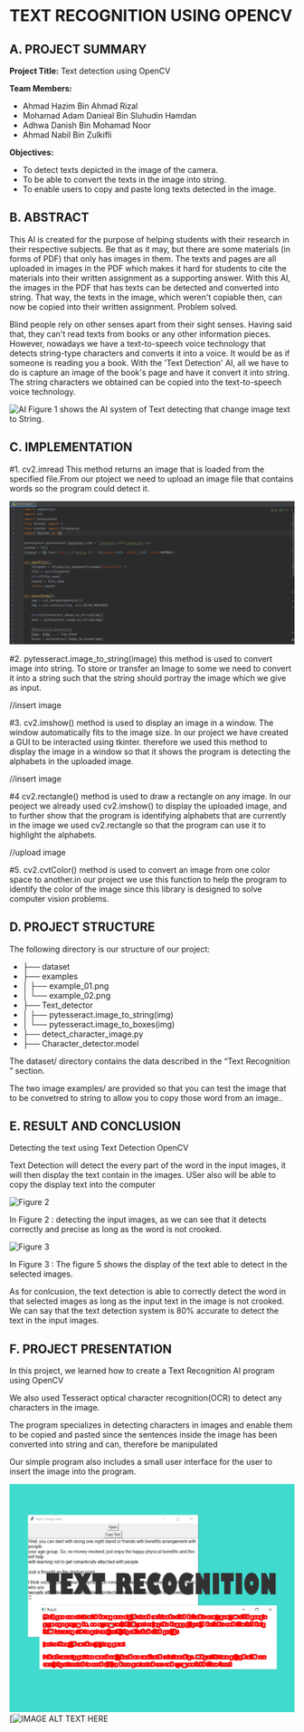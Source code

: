 # TEXT RECOGNITION USING OPENCV 

## A. PROJECT SUMMARY

**Project Title:** Text detection using OpenCV

**Team Members:** 
- Ahmad Hazim Bin Ahmad Rizal
- Mohamad Adam Danieal Bin Sluhudin Hamdan
- Adhwa Danish Bin Mohamad Noor
- Ahmad Nabil Bin Zulkifli


**Objectives:**
- To detect texts depicted in the image of the camera.
- To be able to convert the texts in the image into string.
- To enable users to copy and paste long texts detected in the image.

##  B. ABSTRACT 

This AI is created for the purpose of helping students with their research in their respective subjects. Be that as it may, but there are some materials (in forms of PDF) that
only has images in them. The texts and pages are all uploaded in images in the PDF which makes it hard for students to cite the materials into their written assignment as a
supporting answer. With this AI, the images in the PDF that has texts can be detected and converted into string. That way, the texts in the image, which weren't copiable then,
can now be copied into their written assignment. Problem solved.

Blind people rely on other senses apart from their sight senses. Having said that, they can't read texts from books or any other information pieces. However, nowadays we have a text-to-speech voice technology that detects string-type characters and converts it into a voice. It would be as if someone is reading you a book. With the 'Text Detection' AI, all we have to do is capture an image of the book's page and have it convert it into string. The string characters we obtained can be copied into the text-to-speech voice technology.



![AI](https://user-images.githubusercontent.com/80871331/115047295-f727c480-9f0a-11eb-9653-fb2551455435.PNG)
Figure 1 shows the AI system of Text detecting that change image text to String.


## C.  IMPLEMENTATION

#1. cv2.imread
This method returns an image that is loaded from the specified file.From our ptoject we need to upload an image file that contains words so the program could detect it.

![Code1](https://github.com/hazimrizal/Artificial-Intelligence-Project/blob/main/images/code1.png)

#2. pytesseract.image_to_string(image)
this method is used to convert image into string. To store or transfer an Image to some we need to convert it into a string such that the string should portray the image which we give as input.

//insert image

#3. cv2.imshow()
method is used to display an image in a window. The window automatically fits to the image size. In our project we have created a GUI to be interacted using tkinter. therefore we used this method to display the image in a window so that it shows the program is detecting the alphabets in the uploaded image.

//insert image

#4 cv2.rectangle()
method is used to draw a rectangle on any image. In our peoject we already used cv2.imshow() to display the uploaded image, and to further show that the program is identifying alphabets that are currently in the image we used cv2.rectangle so that the program can use it to highlight the alphabets.

//upload image

#5. cv2.cvtColor() 
method is used to convert an image from one color space to another.in our project we use this function to help the program to identify the color of the image since this library is designed to solve computer vision problems.


## D.   PROJECT STRUCTURE

The following directory is our structure of our project:

- ├── dataset
- ├── examples
- │   ├── example_01.png
- │   └── example_02.png
- ├── Text_detector
- │   ├── pytesseract.image_to_string(img)
- │   └── pytesseract.image_to_boxes(img)
- ├── detect_character_image.py
- ├── Character_detector.model


The dataset/ directory contains the data described in the “Text Recognition ” section.

The two image examples/ are provided so that you can test the image that to be convetred to string to allow you to copy those word from an image..


## E.  RESULT AND CONCLUSION

Detecting the text using Text Detection OpenCV

Text Detection will detect the every part of the word in the input images, it will then display the text contain in the images. USer also will be able
to copy the display text into the computer

![Figure 2](https://github.com/hazimrizal/Artificial-Intelligence-Project/blob/main/images/sampletest.png)

In Figure 2 : detecting the input images, as we can see that it detects correctly and precise as long as the word is not crooked.

![Figure 3](https://github.com/hazimrizal/Artificial-Intelligence-Project/blob/main/images/sample.png)

In Figure 3 : The figure 5 shows the display of the text able to detect in the selected images.

As for conlcusion, the text detection is able to correctly detect the word in that selected images as long as the input text in the image is not crooked. We can say 
that the text detection system is 80% accurate to detect the text in the input images.


## F.   PROJECT PRESENTATION 

In this project, we learned how to create a Text Recognition AI program using OpenCV

We also used Tesseract optical character recognition(OCR) to detect any characters in the image.

The program specializes in detecting characters in images and enable them to be copied and pasted since the sentences inside the image has been converted into string and can, therefore be manipulated 

Our simple program also includes a small user interface for the user to insert the image into the program.


![Figure 4](https://github.com/hazimrizal/Artificial-Intelligence-Project/blob/main/images/ai%20textrecog.png)
[![IMAGE ALT TEXT HERE](https://www.youtube.com/watch?v=wuXnI7gNvPA)




